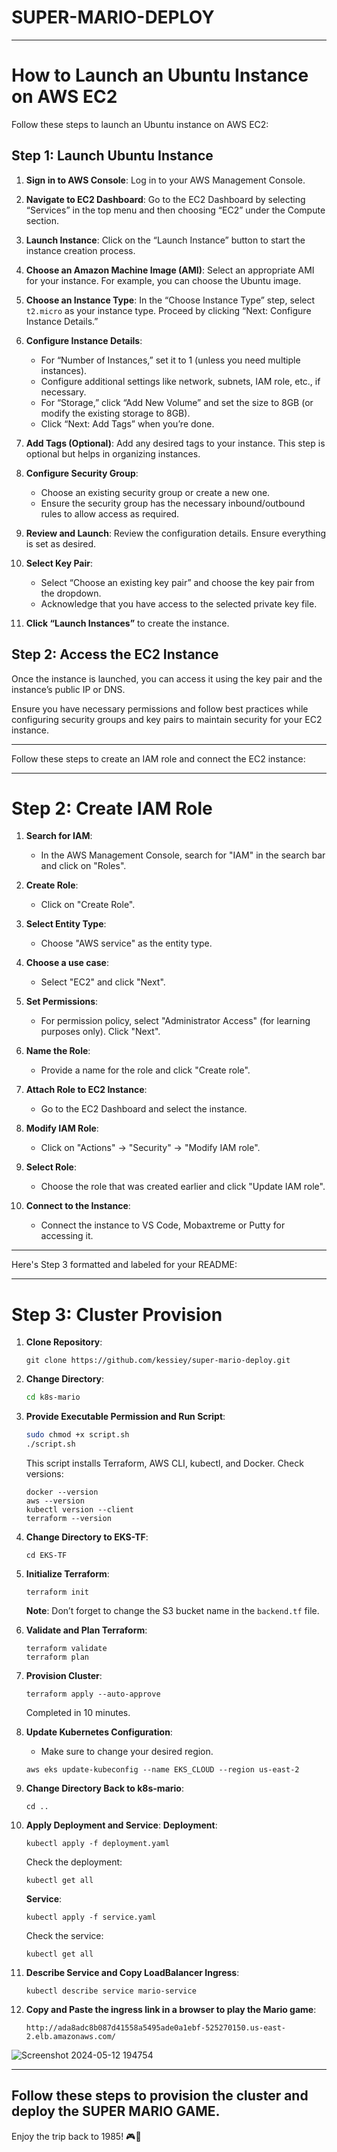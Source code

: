 # SUPER-MARIO-DEPLOY

---

# How to Launch an Ubuntu Instance on AWS EC2

Follow these steps to launch an Ubuntu instance on AWS EC2:

## Step 1: Launch Ubuntu Instance

1. **Sign in to AWS Console**: Log in to your AWS Management Console.

2. **Navigate to EC2 Dashboard**: Go to the EC2 Dashboard by selecting “Services” in the top menu and then choosing “EC2” under the Compute section.

3. **Launch Instance**: Click on the “Launch Instance” button to start the instance creation process.

4. **Choose an Amazon Machine Image (AMI)**: Select an appropriate AMI for your instance. For example, you can choose the Ubuntu image.

5. **Choose an Instance Type**: In the “Choose Instance Type” step, select `t2.micro` as your instance type. Proceed by clicking “Next: Configure Instance Details.”

6. **Configure Instance Details**:
   - For “Number of Instances,” set it to 1 (unless you need multiple instances).
   - Configure additional settings like network, subnets, IAM role, etc., if necessary.
   - For “Storage,” click “Add New Volume” and set the size to 8GB (or modify the existing storage to 8GB).
   - Click “Next: Add Tags” when you’re done.

7. **Add Tags (Optional)**: Add any desired tags to your instance. This step is optional but helps in organizing instances.

8. **Configure Security Group**:
   - Choose an existing security group or create a new one.
   - Ensure the security group has the necessary inbound/outbound rules to allow access as required.

9. **Review and Launch**: Review the configuration details. Ensure everything is set as desired.

10. **Select Key Pair**:
    - Select “Choose an existing key pair” and choose the key pair from the dropdown.
    - Acknowledge that you have access to the selected private key file.

11. **Click “Launch Instances”** to create the instance.

## Step 2: Access the EC2 Instance

Once the instance is launched, you can access it using the key pair and the instance’s public IP or DNS.

Ensure you have necessary permissions and follow best practices while configuring security groups and key pairs to maintain security for your EC2 instance.

---


Follow these steps to create an IAM role and connect the EC2 instance:

---

# Step 2: Create IAM Role

1. **Search for IAM**:
   - In the AWS Management Console, search for "IAM" in the search bar and click on "Roles".

2. **Create Role**:
   - Click on "Create Role".

3. **Select Entity Type**:
   - Choose "AWS service" as the entity type.

4. **Choose a use case**:
   - Select "EC2" and click "Next".

5. **Set Permissions**:
   - For permission policy, select "Administrator Access" (for learning purposes only). Click "Next".

6. **Name the Role**:
   - Provide a name for the role and click "Create role".

7. **Attach Role to EC2 Instance**:
   - Go to the EC2 Dashboard and select the instance.

8. **Modify IAM Role**:
   - Click on "Actions" -> "Security" -> "Modify IAM role".

9. **Select Role**:
   - Choose the role that was created earlier and click "Update IAM role".

10. **Connect to the Instance**:
    - Connect the instance to VS Code, Mobaxtreme or Putty for accessing it.

---

Here's Step 3 formatted and labeled for your README:

---

# Step 3: Cluster Provision

1. **Clone Repository**:
   ```
   git clone https://github.com/kessiey/super-mario-deploy.git
   ```

2. **Change Directory**:
   ```bash
   cd k8s-mario
   ```

3. **Provide Executable Permission and Run Script**:
   ```bash
   sudo chmod +x script.sh
   ./script.sh
   ```

   This script installs Terraform, AWS CLI, kubectl, and Docker. Check versions:
   ```
   docker --version
   aws --version
   kubectl version --client
   terraform --version
   ```

4. **Change Directory to EKS-TF**:
   ```
   cd EKS-TF
   ```

5. **Initialize Terraform**:
   ```
   terraform init
   ```

   **Note**: Don’t forget to change the S3 bucket name in the `backend.tf` file.

6. **Validate and Plan Terraform**:
   ```
   terraform validate
   terraform plan
   ```

7. **Provision Cluster**:
   ```
   terraform apply --auto-approve
   ```

   Completed in 10 minutes.

8. **Update Kubernetes Configuration**:
   - Make sure to change your desired region.
   ```
   aws eks update-kubeconfig --name EKS_CLOUD --region us-east-2
   ```

9. **Change Directory Back to k8s-mario**:
   ```
   cd ..
   ```

10. **Apply Deployment and Service**:
    **Deployment**:
    ```
    kubectl apply -f deployment.yaml
    ```

    Check the deployment:
    ```
    kubectl get all
    ```

    **Service**:
    ```
    kubectl apply -f service.yaml
    ```

    Check the service:
    ```
    kubectl get all
    ```

11. **Describe Service and Copy LoadBalancer Ingress**:
    ```
    kubectl describe service mario-service
    ```

12. **Copy and Paste the ingress link in a browser to play the Mario game**:
    ```
    http://ada8adc8b087d41558a5495ade0a1ebf-525270150.us-east-2.elb.amazonaws.com/
    ```
    
![Screenshot 2024-05-12 194754](https://github.com/kessiey/super-mario-k8s-deploy/assets/122237149/99d02307-5e25-408d-8169-a43db9171d4c)


---


Follow these steps to provision the cluster and deploy the SUPER MARIO GAME. 
---
Enjoy the trip back to 1985! 🎮🍄

